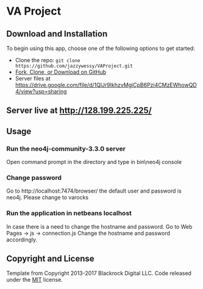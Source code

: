 # VA Project

## Download and Installation

To begin using this app, choose one of the following options to get started:
* Clone the repo: `git clone https://github.com/jazzywessy/VAProject.git`
* [Fork, Clone, or Download on GitHub](https://github.com/jazzywessy/VAProject)
* Server files at https://drive.google.com/file/d/1QlJr9IkhzvMgiCpB6Pzi4CMzEWhowQD4/view?usp=sharing

## Server live at http://128.199.225.225/

## Usage

### Run the neo4j-community-3.3.0 server
Open command prompt in the directory and type in 
bin\neo4j console

### Change password
Go to http://localhost:7474/browser/ the default user and password is neo4j.
Please change to varocks

### Run the application in netbeans localhost
In case there is a need to change the hostname and password. 
Go to Web Pages -> js -> connection.js
Change the hostname and password accordingly.

## Copyright and License
Template from 
Copyright 2013-2017 Blackrock Digital LLC. Code released under the [MIT](https://github.com/BlackrockDigital/startbootstrap-agency/blob/gh-pages/LICENSE) license.
